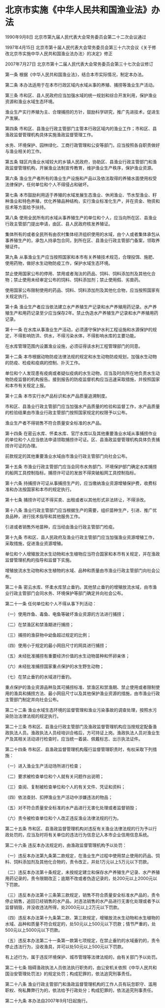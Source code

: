 # 北京市实施《中华人民共和国渔业法》办法

1990年9月8日 北京市第九届人民代表大会常务委员会第二十二次会议通过

1997年4月15日 北京市第十届人民代表大会常务委员会第三十六次会议《关于修改北京市实施中华人民共和国渔业法办法〉的决定》修正

2007年7月27日 北京市第十二届人民代表大会常务委员会第三十七次会议修订



第一条 根据《中华人民共和国渔业法》，结合本市实际情况，制定本办法。

第二条 本办法适用于在本市行政区域内水域从事的养殖、捕捞等渔业生产活动。

第三条 市和区、县人民政府应当加强水域的统一规划和综合开发利用，保护渔业资源和渔业水域生态环境。

渔业生产实行养殖为主、合理捕捞的方针，鼓励科学研究，推广先进技术，促进生产发展。

第四条 市和区、县渔业行政主管部门主管本行政区域内的渔业工作；市和区、县渔政监督管理机构具体实施渔政监督管理工作。

水务、环境保护、园林绿化、工商行政管理和公安等部门，应当按照各自职责做好与渔业相关的工作。

第五条 辖区内渔业水域较大的乡镇人民政府，协助区、县渔业行政主管部门和渔政监督管理机构，开展渔业法制宣传教育，维护渔业生产秩序，保护渔业资源。

第六条 渔业生产者所有的渔业生产设施和产品以及依法取得的养殖水面使用权受法律保护，任何单位和个人不得侵占和破坏。

第七条 本市鼓励利用适于养殖的水域发展生态渔业、休闲渔业、节水型渔业、籽种渔业和特色养殖，优化养殖品种结构，实行渔业标准化生产，并在资金、物资和技术等方面给予扶持。

第八条 使用全民所有的水域从事养殖生产的单位和个人，应当向所在区、县渔业行政主管部门提出申请，由区、县人民政府核发养殖证。

集体所有的或者全民所有由农村集体经济组织使用的水域，由个人或者集体承包从事养殖生产的，承包人持承包合同，到所在区、县渔业行政主管部门备案，领取养殖证件。

第九条 从事渔业生产应当按照国家和本市有关养殖技术规范，合理投饵、施肥、使用药物，做好水生动物防疫工作，保护水域生态环境。

禁止使用国家公布的停用、禁用或者淘汰的药品、饲料、饲料添加剂及其他化合物；禁止使用未经审定公布的饲料、饲料添加剂；禁止使用假、劣兽药。

使用国家公布限制使用的药品、饲料、饲料添加剂及其他化合物，应当按照国家有关规定执行。

第十条 渔业生产者应当依法建立水产养殖生产记录和水产养殖用药记录。水产养殖生产和用药记录至少应当保存2年。禁止伪造水产养殖生产记录和水产养殖用药记录。

第十一条 在水库从事渔业生产活动，必须遵守保护水利工程设施和水源保护的规定，不得影响防洪、供水，不得污染水体，不得影响水库的主要功能。

在水库管理范围内设置渔业设施，必须征得该水利工程管理部门的同意。

第十二条 本市根据动物防疫法律法规的规定和水生动物防疫规划，加强水生动物的防疫、检疫和疫病的控制、扑灭工作。

单位和个人发现患有疫病或者疑似疫病的水生动物，应当及时向所在地负责水生动物防疫监督的机构报告。接到报告的防疫监督机构应当迅速采取措施，并按照国家和本市有关规定上报。

第十三条 本市实行水产品标识和水产品质量追溯制度。

市和区、县渔业行政主管部门应当加强水产品质量的检验和监督工作，水产品质量的检验结果由市渔业行政主管部门按照国家规定的权限予以公布。

渔业生产者不得销售不符合质量安全标准的水产品。

第十四条 在密云水库、怀柔水库、官厅水库以及其他重要渔业水域从事捕捞作业的单位和个人应当依法申请领取捕捞许可证。区、县渔政监督管理机构具体负责捕捞许可证的办理。

前款规定的其他重要渔业水域由市渔业行政主管部门向社会公布。

第十五条 市渔业行政主管部门应当会同市水务部门、环境保护部门确定水库捕捞的船网工具控制指标。捕捞许可证的发放不得突破船网工具控制指标。

第十六条 持捕捞许可证从事捕捞生产的，应当缴纳渔业资源增殖保护费，收费标准和办法按国家和本市的规定执行。

第十七条 捕捞许可证不得买卖、出租或者以其他形式非法转让，不得涂改。

第十八条 渔业行政主管部门应当根据生产的需要，组织苗种生产，引进、推广优良品种，进行技术指导和其他服务工作。

引进或者销售外地苗种，应当经由渔业行政主管部门检疫。

第十九条 市和区、县人民政府及渔业行政主管部门应当加强渔业资源增殖工作，采取措施，促进渔业资源增殖。

单位和个人增殖放流水生动物和水生植物应当符合国家和本市有关规定，并在渔政监督管理机构的指导和监督下实施。

增殖放流水生动物和水生植物的水域、品种和质量由市渔业行政主管部门向社会公布。

第二十条 密云水库、怀柔水库禁止垂钓。其他禁止垂钓的增殖放流水域，由市渔业行政主管部门会同水务、环境保护等部门确定并向社会公布。

第二十一条 任何单位和个人不得从事下列活动：

（一）使用炸鱼、毒鱼、电鱼等破坏渔业资源的方法进行捕捞；

（二）在禁渔区和禁渔期进行捕捞；

（三）捕捞的渔获物中幼鱼超过规定的比例；

（四）使用小于规定的最小网目尺寸的网具进行捕捞；

（五）未经批准捕捞有重要经济价值的水生动物苗种和怀卵亲体；

（六）未经批准捕捞国家重点保护的水生野生动物；

（七）在禁止垂钓的水域进行垂钓。

重点保护的渔业资源品种及其可捕捞标准、禁渔区和禁渔期、禁止使用或者限制使用的渔具和捕捞方法、最小网目尺寸以及其他保护渔业资源的措施，由市渔业行政主管部门制定并向社会公布。

第二十二条 渔业水域生态环境的监督管理和渔业污染事故的调查处理，按照水污染防治法律法规的规定执行。

第二十三条 市和区、县渔业行政主管部门及渔政监督管理机构应当按规定配备渔政执法人员。渔政执法人员经培训合格后，方可持证上岗。渔政执法人员对渔业生产及其相关活动进行检查时，应当统一着装、佩戴标志、出示执法证件。

第二十四条 市和区、县渔政监督管理机构履行监督管理职责时，有权采取下列措施：

（一）进入渔业生产活动场所进行检查；

（二）要求被检查单位和个人就有关问题作出说明；

（三）查阅、复制被检查单位和个人的有关文件、凭证和资料；

（四）依法查封、扣押渔业生产活动中涉嫌违法的物品；

（五）对不符合质量安全标准的水产品进行无害化处理或者监督销毁；

（六）责令被检查单位和个人改正违反渔业法律法规的行为。

第二十五条 市和区、县渔政监督管理机构对违反有关渔业法律法规的行为予以行政处罚的，应当及时将有关单位的违法行为信息记入本市企业信用信息系统。

第二十六条 违反本办法规定的，由渔政监督管理机构予以处罚：

（一）违反本办法第九条第二款规定，在渔业生产过程中使用禁止使用的药品、饲料、饲料添加剂及其他化合物的，责令改正，并处1万元以上5万元以下罚款。

（二）违反本办法第十条规定，未按规定建立和保存水产养殖生产记录、水产养殖用药记录的，责令限期改正；逾期不改或者伪造记录的，处200元以上2000元以下罚款。

（三）违反本办法第十三条第三款规定，销售不符合质量安全标准水产品的，责令停止销售，追回已经销售的水产品，对违法销售的水产品进行无害化处理或者予以监督销毁，并没收违法所得，处2000元以上2万元以下罚款。

（四）违反本办法第十九条第二款、第三款规定，增殖放流水生动物和水生植物的水域、品种和质量不符合规定的，处50元以上500元以下罚款；情节严重的，处500元以上5000元以下罚款。

（五）违反本办法第二十一条第一款第七项规定，在禁止垂钓的水域垂钓的，责令停止违法行为，没收渔具，并可以处50元以上500元以下罚款。

有上述行为，属于违反环境保护、城市管理等法律法规的，由有关部门予以处罚。

第二十七条 阻碍渔政执法人员依法执行职务的，由公安机关依照《中华人民共和国治安管理处罚法》的规定处罚；构成犯罪的，依法追究刑事责任。

第二十八条 渔业行政主管部门和渔政监督管理机构的工作人员有玩忽职守、滥用职权、徇私舞弊行为的，依法给予行政处分；构成犯罪的，依法追究刑事责任。

第二十九条 本办法自2007年9月1日起施行。